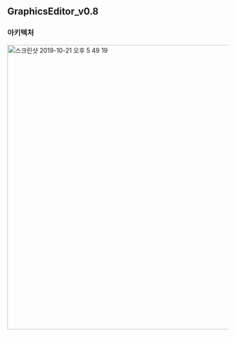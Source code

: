 

## GraphicsEditor_v0.8

### 아키텍처
<div sytle="border : 1px solid black">
<img width="650" alt="스크린샷 2019-10-21 오후 5 49 19" src="https://user-images.githubusercontent.com/55579896/67191464-9a8a3d00-f42c-11e9-94aa-8abbabea8a5a.png">
<div>
